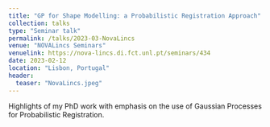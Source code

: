 ```yaml
---
title: "GP for Shape Modelling: a Probabilistic Registration Approach"
collection: talks
type: "Seminar talk"
permalink: /talks/2023-03-NovaLincs
venue: "NOVALincs Seminars"
venuelink: https://nova-lincs.di.fct.unl.pt/seminars/434
date: 2023-02-12
location: "Lisbon, Portugal"
header:
  teaser: "NovaLincs.jpeg"
---
```


Highlights of my PhD work with emphasis on the use of Gaussian Processes for Probabilistic Registration.
